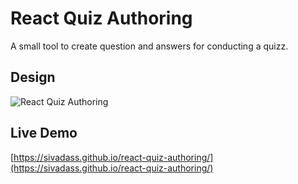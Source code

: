 # React Quiz Authoring
A small tool to create question and answers for conducting a quizz.

## Design
![React Quiz Authoring](https://res.cloudinary.com/sivadass/image/upload/v1504493015/screen-shots/quiz-authoring.jpg "React Quiz Authoring")

## Live Demo 
[https://sivadass.github.io/react-quiz-authoring/](https://sivadass.github.io/react-quiz-authoring/)